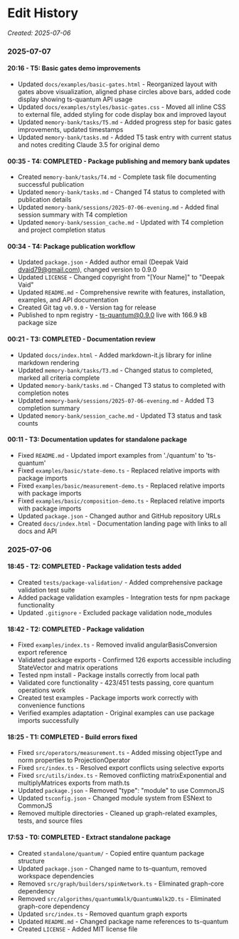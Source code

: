 # Edit History
*Created: 2025-07-06*

### 2025-07-07

#### 20:16 - T5: Basic gates demo improvements  
- Updated `docs/examples/basic-gates.html` - Reorganized layout with gates above visualization, aligned phase circles above bars, added code display showing ts-quantum API usage
- Updated `docs/examples/styles/basic-gates.css` - Moved all inline CSS to external file, added styling for code display box and improved layout
- Updated `memory-bank/tasks/T5.md` - Added progress step for basic gates improvements, updated timestamps
- Updated `memory-bank/tasks.md` - Added T5 task entry with current status and notes crediting Claude 3.5 for original demo

#### 00:35 - T4: COMPLETED - Package publishing and memory bank updates
- Created `memory-bank/tasks/T4.md` - Complete task file documenting successful publication
- Updated `memory-bank/tasks.md` - Changed T4 status to completed with publication details
- Updated `memory-bank/sessions/2025-07-06-evening.md` - Added final session summary with T4 completion
- Updated `memory-bank/session_cache.md` - Updated with T4 completion and project completion status

#### 00:34 - T4: Package publication workflow
- Updated `package.json` - Added author email (Deepak Vaid <dvaid79@gmail.com>), changed version to 0.9.0
- Updated `LICENSE` - Changed copyright from "[Your Name]" to "Deepak Vaid"
- Updated `README.md` - Comprehensive rewrite with features, installation, examples, and API documentation
- Created Git tag `v0.9.0` - Version tag for release
- Published to npm registry - ts-quantum@0.9.0 live with 166.9 kB package size

#### 00:21 - T3: COMPLETED - Documentation review
- Updated `docs/index.html` - Added markdown-it.js library for inline markdown rendering
- Updated `memory-bank/tasks/T3.md` - Changed status to completed, marked all criteria complete
- Updated `memory-bank/tasks.md` - Changed T3 status to completed with completion notes
- Updated `memory-bank/sessions/2025-07-06-evening.md` - Added T3 completion summary
- Updated `memory-bank/session_cache.md` - Updated T3 status and task counts

#### 00:11 - T3: Documentation updates for standalone package
- Fixed `README.md` - Updated import examples from './quantum' to 'ts-quantum'
- Fixed `examples/basic/state-demo.ts` - Replaced relative imports with package imports
- Fixed `examples/basic/measurement-demo.ts` - Replaced relative imports with package imports  
- Fixed `examples/basic/composition-demo.ts` - Replaced relative imports with package imports
- Updated `package.json` - Changed author and GitHub repository URLs
- Created `docs/index.html` - Documentation landing page with links to all docs and API

### 2025-07-06

#### 18:45 - T2: COMPLETED - Package validation tests added
- Created `tests/package-validation/` - Added comprehensive package validation test suite
- Added package validation examples - Integration tests for npm package functionality
- Updated `.gitignore` - Excluded package validation node_modules

#### 18:42 - T2: COMPLETED - Package validation
- Fixed `examples/index.ts` - Removed invalid angularBasisConversion export reference
- Validated package exports - Confirmed 126 exports accessible including StateVector and matrix operations
- Tested npm install - Package installs correctly from local path
- Validated core functionality - 423/451 tests passing, core quantum operations work
- Created test examples - Package imports work correctly with convenience functions
- Verified examples adaptation - Original examples can use package imports successfully

#### 18:25 - T1: COMPLETED - Build errors fixed
- Fixed `src/operators/measurement.ts` - Added missing objectType and norm properties to ProjectionOperator
- Fixed `src/index.ts` - Resolved export conflicts using selective exports
- Fixed `src/utils/index.ts` - Removed conflicting matrixExponential and multiplyMatrices exports from math.ts
- Updated `package.json` - Removed "type": "module" to use CommonJS
- Updated `tsconfig.json` - Changed module system from ESNext to CommonJS
- Removed multiple directories - Cleaned up graph-related examples, tests, and source files

#### 17:53 - T0: COMPLETED - Extract standalone package
- Created `standalone/quantum/` - Copied entire quantum package structure
- Updated `package.json` - Changed name to ts-quantum, removed workspace dependencies
- Removed `src/graph/builders/spinNetwork.ts` - Eliminated graph-core dependency
- Removed `src/algorithms/quantumWalk/QuantumWalk2D.ts` - Eliminated graph-core dependency
- Updated `src/index.ts` - Removed quantum graph exports
- Updated `README.md` - Changed package name references to ts-quantum
- Created `LICENSE` - Added MIT license file
